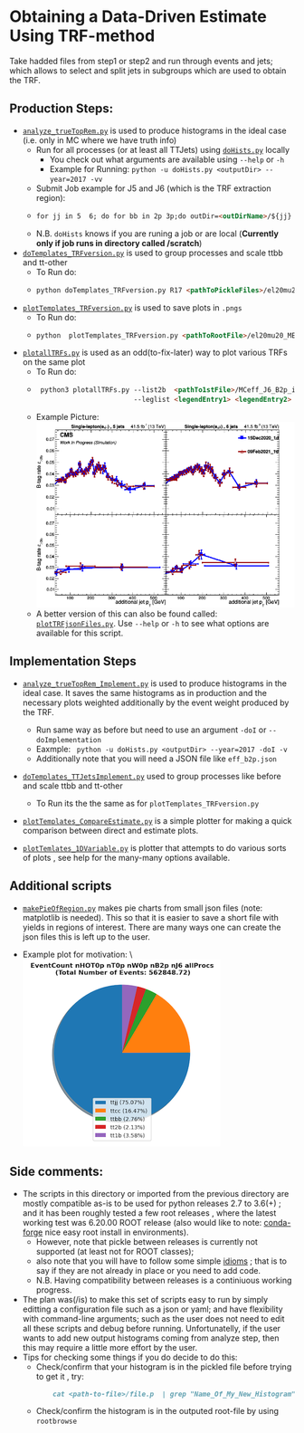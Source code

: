 # Obtaining a Data-Driven Estimate Using TRF-method

 Take hadded files from step1 or step2 and run through events and jets; which allows to select and split jets in subgroups
 which are used to obtain the TRF.
 
 ## Production Steps:
   * [`analyze_trueTopRem.py`](https://github.com/NikHoffStyl/singleLepAnalyzer/blob/fourtops/TTJetsTRFstudy/analyze_trueTopRem.py) is used to produce histograms in the ideal case (i.e. only in MC where we have truth info)
      * Run for all processes (or at least all TTJets) using [`doHists.py`](https://github.com/NikHoffStyl/singleLepAnalyzer/blob/fourtops/TTJetsTRFstudy/doHists.py) locally
        * You check out what arguments are available using `--help` or `-h`
        * Example for Running: ```python -u doHists.py <outputDir> --year=2017 -vv ```
      * Submit Job example for J5 and J6 (which is the TRF extraction region):
      * ```markdown
        for jj in 5  6; do for bb in 2p 3p;do outDir=<outDirName>/${jj} ; qsub -q localgrid -N <jobName> -o <outDir/jobName>.out -e <outDir/jobName>.err -v INDIR=${PWD}/${outDir},iPLOT=${iplot},REGION=extractionProdAna_<moreTexT>,nBTAG=${bb},nJETS=${jj} doQSUBjob.sh;done;done;
        ``` 
      * N.B. `doHists` knows if you are runing a job or are local 
        (**Currently only if job runs in directory called /scratch**) 
   * [`doTemplates_TRFversion.py`](https://github.com/NikHoffStyl/singleLepAnalyzer/blob/fourtops/TTJetsTRFstudy/doTemplates_TRFversion.py) is used to group processes and scale ttbb and tt-other 
      * To Run do:
      * ```markdown
        python doTemplates_TRFversion.py R17 <pathToPickleFiles>/el20mu20_MET60_MT60_1jet0_2jet00/
        ```
   * [`plotTemplates_TRFversion.py`](https://github.com/NikHoffStyl/singleLepAnalyzer/blob/fourtops/TTJetsTRFstudy/plotTemplates_TRFversion.py) is used to save plots in `.pngs` 
      * To Run do:
      * ```markdown
        python  plotTemplates_TRFversion.py <pathToRootFile>/el20mu20_MET60_MT60_1jet0_2jet00/ <btag> <nJets> <statPercent> <WhichHistToBaseRebin/in/out>
        ```
   * [`plotallTRFs.py`](https://github.com/NikHoffStyl/singleLepAnalyzer/blob/fourtops/TTJetsTRFstudy/plotallTRFs.py)  is used as an odd(to-fix-later) way to plot various TRFs on the same plot
     * To Run do:
     * ```markdown
        python3 plotallTRFs.py --list2b  <pathTo1stFile>/MCeff_J6_B2p_isL0p1.txt <pathTo2ndtFile>/MCeff_J6_B2p_isL0p1.txt <pathTo3rdFile>/MCeff_J6_B2p_isL0p1.txt 
                               --leglist <legendEntry1> <legendEntry2> <legendEntry3> --fout _exampleKey --indir <DirectoryUsedToSaveOutput>
       ```
     * Example Picture: \
       ![plot](.readme_pics/JetallPt_Feb9_17JetallPtJ6B2sv1stat0p1.png)
     * A better version of this can also be found called: [`plotTRFjsonFiles.py`](https://github.com/NikHoffStyl/singleLepAnalyzer/blob/fourtops/TTJetsTRFstudy/plotTRFjsonFiles.py). 
     Use `--help` or `-h` to see what options are available for this script.
        
       
## Implementation Steps
 * [`analyze_trueTopRem_Implement.py`](https://github.com/NikHoffStyl/singleLepAnalyzer/blob/fourtops/TTJetsTRFstudy/analyze_trueTopRem_Implement.py) is used to produce histograms in the ideal case. It saves the same histograms as 
 in production and the necessary plots weighted additionally by the event weight produced by the TRF.
    * Run same way as before but need to use an argument `-doI` or `--doImplementation`
    * Eaxmple: ``` python -u doHists.py <outputDir> --year=2017 -doI -v```
    * Additionally note that you will need a JSON file like `eff_b2p.json`
    
 * [`doTemplates_TTJetsImplement.py`](https://github.com/NikHoffStyl/singleLepAnalyzer/blob/fourtops/TTJetsTRFstudy) used to group processes like before and scale ttbb and tt-other
    * To Run its the the same as for `plotTemplates_TRFversion.py` 
 
 * [`plotTemplates_CompareEstimate.py`](https://github.com/NikHoffStyl/singleLepAnalyzer/blob/fourtops/TTJetsTRFstudy/plotTemplate_CompareEstimates.py)  is a simple plotter for making a quick comparison between direct and estimate plots.
 * [`plotTemlates_1DVariable.py`](https://github.com/NikHoffStyl/singleLepAnalyzer/blob/fourtops/TTJetsTRFstudy/plotTemlates_1DVariable.py) is plotter that attempts to do various sorts of plots , see help for the many-many options available.
 
 
 ## Additional scripts
  * [`makePieOfRegion.py`](https://github.com/NikHoffStyl/singleLepAnalyzer/blob/fourtops/TTJetsTRFstudy/makePieOfRegion.py) makes pie charts from small json files (note: matplotlib is needed). 
  This so that it is easier to save a short file with yields in regions of interest. There are many ways one can create the json files this is left up to the user.
  
  * Example plot for motivation: \  
     ![plot2](.readme_pics/examplePie.png)
## Side comments:
  * The scripts in this directory or imported from the previous directory are mostly compatible as-is to be used for 
  python releases 2.7 to 3.6(+) ; and it has been roughly tested a few root releases , where the latest working test was 6.20.00 ROOT release
  (also would like to note: [conda-forge](https://github.com/conda-forge/root-feedstock/blob/master/README.md) nice easy root install in environments).
    * However, note that pickle between releases is currently not supported (at least not for ROOT classes);
    * also note that you will have to follow some simple [idioms](https://python-future.org/compatible_idioms.html) ; 
    that is to say if they are not already in place or you need to add code.
    * N.B. Having compatibility between releases is a continiuous  working progress.
  * The plan was(/is) to make this set of scripts easy to run by simply editting a configuration file such as a json or yaml;
   and have flexibility with command-line arguments; such as the user does not need to edit all these scripts and debug before running.
   Unfortunatelly, if the user wants to add new output histograms coming from analyze step, then this may require a little more effort by the user. 
   * Tips for checking some things if you do decide to do this:
     * Check/confirm that your histogram is in the pickled file before trying to get it , try:
        ```markdown
            cat <path-to-file>/file.p  | grep "Name_Of_My_New_Histogram" |wc -l
        ```
     * Check/confirm the histogram is in the outputed root-file by using `rootbrowse`
     